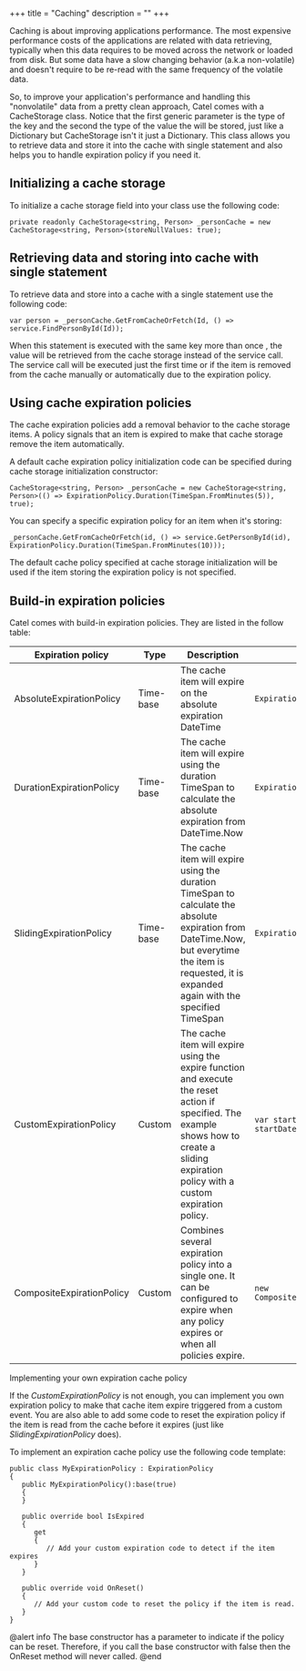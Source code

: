 +++
title = "Caching" 
description = ""
+++

Caching is about improving applications performance. The most expensive performance costs of the applications are related with data retrieving, typically when this data requires to be moved across the network or loaded from disk. But some data have a slow changing behavior (a.k.a non-volatile) and doesn't require to be re-read with the same frequency of the volatile data.

So, to improve your application's performance and handling this "nonvolatile" data from a pretty clean approach, Catel comes with a CacheStorage class. Notice that the first generic parameter is the type of the key and the second the type of the value the will be stored, just like a Dictionary but CacheStorage isn't it just a Dictionary. This class allows you to retrieve data and store it into the cache with single statement and also helps you to handle expiration policy if you need it.

## Initializing a cache storage

To initialize a cache storage field into your class use the following code:

```
private readonly CacheStorage<string, Person> _personCache = new CacheStorage<string, Person>(storeNullValues: true);
```

## Retrieving data and storing into cache with single statement

To retrieve data and store into a cache with a single statement use the following code:

```
var person = _personCache.GetFromCacheOrFetch(Id, () => service.FindPersonById(Id));
```

When this statement is executed with the same key more than once , the value will be retrieved from the cache storage instead of the service call. The service call will be executed just the first time or if the item is removed from the cache manually or automatically due to the expiration policy.

## Using cache expiration policies

The cache expiration policies add a removal behavior to the cache storage items. A policy signals that an item is expired to make that cache storage remove the item automatically.

A default cache expiration policy initialization code can be specified during cache storage initialization constructor:

```
CacheStorage<string, Person> _personCache = new CacheStorage<string, Person>(() => ExpirationPolicy.Duration(TimeSpan.FromMinutes(5)), true);
```

You can specify a specific expiration policy for an item when it's storing:

```
_personCache.GetFromCacheOrFetch(id, () => service.GetPersonById(id), ExpirationPolicy.Duration(TimeSpan.FromMinutes(10)));
```

The default cache policy specified at cache storage initialization will be used if the item storing the expiration policy is not specified.

## Build-in expiration policies

Catel comes with build-in expiration policies. They are listed in the follow table:

Expiration policy|Type|Description|Initialization code sample
-|-|-|-
AbsoluteExpirationPolicy|Time-base|The cache item will expire on the absolute expiration DateTime|```ExpirationPolicy.Absolute(new DateTime(21, 12, 2012))```
DurationExpirationPolicy|Time-base|The cache item will expire using the duration TimeSpan to calculate the absolute expiration from DateTime.Now|```ExpirationPolicy.Duration(TimeSpan.FromMinutes(5))```
SlidingExpirationPolicy|Time-base|The cache item will expire using the duration TimeSpan to calculate the absolute expiration from DateTime.Now, but everytime the item is requested, it is expanded again with the specified TimeSpan|```ExpirationPolicy.Sliding(TimeSpan.FromMinutes(5))```
CustomExpirationPolicy|Custom|The cache item will expire using the expire function and execute the reset action if specified. The example shows how to create a sliding expiration policy with a custom expiration policy.|```var startDateTime = DateTime.Now;var duration = TimeSpan.FromMinutes(5);ExpirationPolicy.Custom(() => DateTime.Now > startDateTime.Add(duration), () => startDateTime = DateTime.Now);```
CompositeExpirationPolicy|Custom|Combines several expiration policy into a single one. It can be configured to expire when any policy expires or when all policies expire.|```new CompositeExpirationPolicy().Add(ExpirationPolicy.Sliding(TimeSpan.FromMinutes(5))).Add(ExpirationPolicy.Custom(()=>...))```

Implementing your own expiration cache policy

If the *CustomExpirationPolicy* is not enough, you can implement you own expiration policy to make that cache item expire triggered from a custom event. You are also able to add some code to reset the expiration policy if the item is read from the cache before it expires (just like *SlidingExpirationPolicy* does).

To implement an expiration cache policy use the following code template:

```
public class MyExpirationPolicy : ExpirationPolicy
{
   public MyExpirationPolicy():base(true)
   {
   }

   public override bool IsExpired
   {
      get
      {
         // Add your custom expiration code to detect if the item expires
      }
   }

   public override void OnReset()
   {
      // Add your custom code to reset the policy if the item is read.
   }
}
```

@alert info
The base constructor has a parameter to indicate if the policy can be reset. Therefore, if you call the base constructor with false then the OnReset method will never called.
@end

